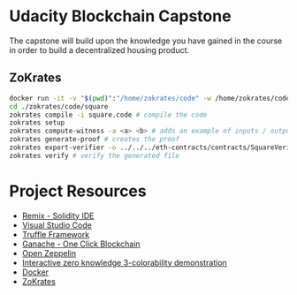 # Udacity Blockchain Capstone

The capstone will build upon the knowledge you have gained in the course in order to build a decentralized housing product.

## ZoKrates

```bash
docker run -it -v "$(pwd)":"/home/zokrates/code" -w /home/zokrates/code zokrates/zokrates /bin/bash # Run the container
cd ./zokrates/code/square
zokrates compile -i square.code # compile the code
zokrates setup
zokrates compute-witness -a <a> <b> # adds an example of inputs / outputs
zokrates generate-proof # creates the proof
zokrates export-verifier -o ../../../eth-contracts/contracts/SquareVerifier.sol # generate the .sol contract
zokrates verify # verify the generated file
```

# Project Resources

- [Remix - Solidity IDE](https://remix.ethereum.org/)
- [Visual Studio Code](https://code.visualstudio.com/)
- [Truffle Framework](https://truffleframework.com/)
- [Ganache - One Click Blockchain](https://truffleframework.com/ganache)
- [Open Zeppelin ](https://openzeppelin.org/)
- [Interactive zero knowledge 3-colorability demonstration](http://web.mit.edu/~ezyang/Public/graph/svg.html)
- [Docker](https://docs.docker.com/install/)
- [ZoKrates](https://github.com/Zokrates/ZoKrates)
